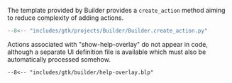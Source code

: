 The template provided by Builder provides a `create_action` method aiming to reduce complexity of adding actions.

```py title="main.py create_action(excerpt)"
--8<-- "includes/gtk/projects/Builder/Builder.create_action.py"
```

Actions associated with "show-help-overlay" do not appear in code, although a separate UI definition file is available which must also be automatically processed somehow.

```blueprint
--8<-- "includes/gtk/builder/help-overlay.blp"
```
